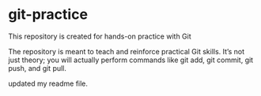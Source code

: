 # git-practice


This repository is created for hands-on practice with Git

The repository is meant to teach and reinforce practical Git skills. It’s not just theory; you will actually perform commands like git add, git commit, git push, and git pull.



updated my readme file.

